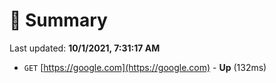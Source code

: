 # 📖 Summary
Last updated: **10/1/2021, 7:31:17 AM**

- `GET` [https://google.com](https://google.com) - **Up** (132ms)
